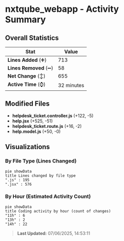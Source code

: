 # nxtqube_webapp - Activity Summary 

## Overall Statistics

| Stat                   | Value                                                             |
| ---------------------- | ----------------------------------------------------------------- |
| **Lines Added** (➕)   | 713                                          |
| **Lines Removed** (➖) | 58                                        |
| **Net Change** (↕)    | 655                |
| **Active Time** (⌚)   | 32 minutes |


## Modified Files
- **helpdesk_ticket.controller.js** (+122, -5)
- **help.jsx** (+525, -51)
- **helpdesk_ticket.route.js** (+16, -2)
- **help.model.js** (+50, -0)

## Visualizations

### By File Type (Lines Changed)

```mermaid
pie showData
title Lines changed by file type
".js" : 195
".jsx" : 576
```

### By Hour (Estimated Activity Count)

```mermaid
pie showData
title Coding activity by hour (count of changes)
"11h" : 6
"13h" : 2
"14h" : 22
```


> **Last Updated:** 07/06/2025, 14:53:11